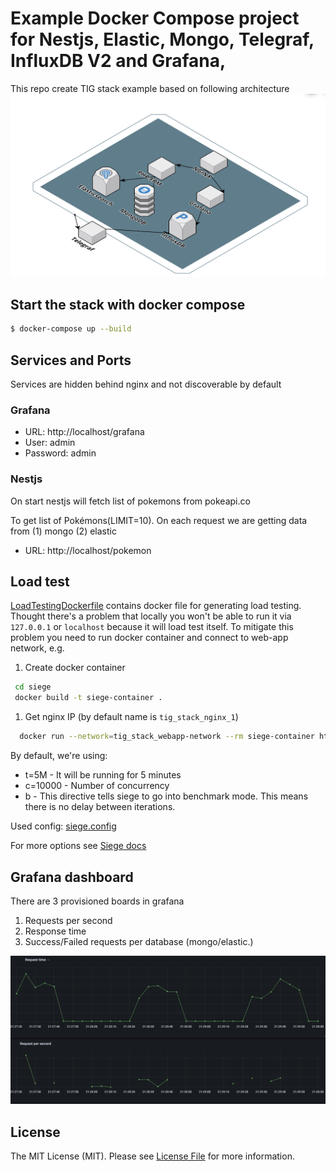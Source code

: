 # Example Docker Compose project for Nestjs, Elastic, Mongo, Telegraf, InfluxDB V2 and Grafana,

This repo create TIG stack example based on following architecture
![Architecture](./docs/architecture.png?raw=true "Architecture")

## Start the stack with docker compose

```bash
$ docker-compose up --build
```

## Services and Ports
Services are hidden behind nginx and not discoverable by default

### Grafana
- URL: http://localhost/grafana
- User: admin 
- Password: admin 

### Nestjs
On start nestjs will fetch list of pokemons from pokeapi.co

To get list of Pokémons(LIMIT=10). On each request we are getting data from (1) mongo (2) elastic 
- URL: http://localhost/pokemon

## Load test
[LoadTestingDockerfile](./SiegeDockerfile) contains docker file for generating load testing.
Thought there's a problem that locally you won't be able to run it via `127.0.0.1` or `localhost` because it will load test itself.
To mitigate this problem you need to run docker container and connect to web-app network, e.g.
1. Create docker container
```bash
 cd siege
 docker build -t siege-container .  
```
1. Get nginx IP (by default name is `tig_stack_nginx_1`)
```bash
  docker run --network=tig_stack_webapp-network --rm siege-container http://nginx/pokemon
```

By default, we're using:
- t=5M - It will be running for 5 minutes
- c=10000 - Number of concurrency
- b - This directive tells siege to go into benchmark mode. This means there is no delay between iterations.

Used config: [siege.config](./siege/Dockerfile)

For more options see [Siege docs](https://github.com/JoeDog/siege/blob/master/doc/siege.pod)

## Grafana dashboard
There are 3 provisioned boards in grafana
1. Requests per second
1. Response time
1. Success/Failed requests per database (mongo/elastic.)

![Grafana example](./docs/grafana_example.png?raw=true "Grafana example")

## License

The MIT License (MIT). Please see [License File](LICENSE) for more information.

